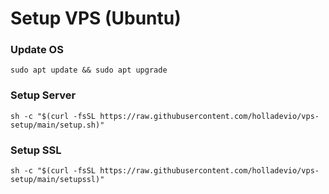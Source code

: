 # Setup VPS (Ubuntu)

### Update OS

```shell
sudo apt update && sudo apt upgrade
```

### Setup Server

```shell
sh -c "$(curl -fsSL https://raw.githubusercontent.com/holladevio/vps-setup/main/setup.sh)"
```

### Setup SSL

```shell
sh -c "$(curl -fsSL https://raw.githubusercontent.com/holladevio/vps-setup/main/setupssl)"
```
